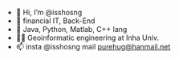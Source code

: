 - 👋 Hi, I’m @isshosng
- 👀 financial IT, Back-End
- 🌱 Java, Python, Matlab, C++ lang
- 👨‍🎓 Geoinformatic engineering at Inha Univ.
- 📫 insta @isshosng mail purehug@hanmail.net

<!---
isshosng/isshosng is a ✨ special ✨ repository because its `README.md` (this file) appears on your GitHub profile.
You can click the Preview link to take a look at your changes.
--->

